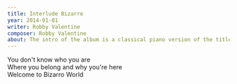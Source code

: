 ```yaml
---
title: Interlude Bizarre
year: 2014-01-01
writer: Robby Valentine
composer: Robby Valentine
about: The intro of the album is a classical piano version of the title track,  played in a way like ‘Un sospiro’, a concert etude by Franz Liszt.
---
```


<p>You don't know who you are<br />
Where you belong and why you're here<br />
Welcome to Bizarro World</p>